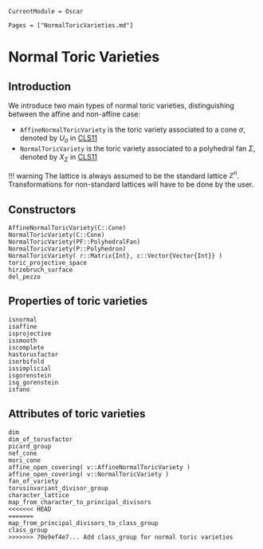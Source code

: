 ```@meta
CurrentModule = Oscar
```

```@contents
Pages = ["NormalToricVarieties.md"]
```

# Normal Toric Varieties

## Introduction

We introduce two main types of normal toric varieties, distinguishing between
the affine and non-affine case:
- `AffineNormalToricVariety` is the toric variety associated to a cone $\sigma$, denoted by $U_{\sigma}$ in [CLS11](@cite)
- `NormalToricVariety` is the toric variety associated to a polyhedral fan $\Sigma$, denoted by $X_{\Sigma}$ in [CLS11](@cite)

!!! warning
    The lattice is always assumed to be the standard lattice $\mathbb{Z}^n$.
    Transformations for non-standard lattices will have to be done by the user.


## Constructors

```@docs
AffineNormalToricVariety(C::Cone)
NormalToricVariety(C::Cone)
NormalToricVariety(PF::PolyhedralFan)
NormalToricVariety(P::Polyhedron)
NormalToricVariety( r::Matrix{Int}, c::Vector{Vector{Int}} )
toric_projective_space
hirzebruch_surface
del_pezzo
```


## Properties of toric varieties

```@docs
isnormal
isaffine
isprojective
issmooth
iscomplete
hastorusfactor
isorbifold
issimplicial
isgorenstein
isq_gorenstein
isfano
```


## Attributes of toric varieties

```@docs
dim
dim_of_torusfactor
picard_group
nef_cone
mori_cone
affine_open_covering( v::AffineNormalToricVariety )
affine_open_covering( v::NormalToricVariety )
fan_of_variety
torusinvariant_divisor_group
character_lattice
map_from_character_to_principal_divisors
<<<<<<< HEAD
=======
map_from_principal_divisors_to_class_group
class_group
>>>>>>> 70e9ef4e7... Add class_group for normal toric varieties
```
